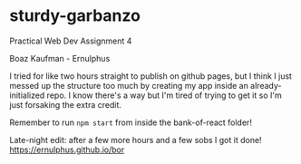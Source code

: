 # sturdy-garbanzo
Practical Web Dev Assignment 4

Boaz Kaufman - Ernulphus

I tried for like two hours straight to publish on github pages, but I think I just messed up the structure too much by creating my app inside an already-initialized repo. I know there's a way but I'm tired of trying to get it so I'm just forsaking the extra credit.

Remember to run `npm start` from inside the bank-of-react folder!

Late-night edit: after a few more hours and a few sobs I got it done! https://ernulphus.github.io/bor
